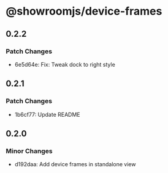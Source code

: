 # @showroomjs/device-frames

## 0.2.2

### Patch Changes

- 6e5d64e: Fix: Tweak dock to right style

## 0.2.1

### Patch Changes

- 1b6cf77: Update README

## 0.2.0

### Minor Changes

- d192daa: Add device frames in standalone view
